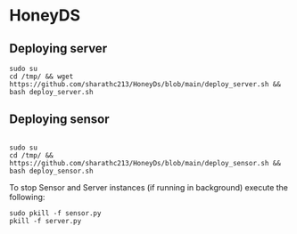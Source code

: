 # HoneyDS



## Deploying server

```
sudo su
cd /tmp/ && wget https://github.com/sharathc213/HoneyDs/blob/main/deploy_server.sh && bash deploy_server.sh

```

## Deploying sensor

```

sudo su
cd /tmp/ && https://github.com/sharathc213/HoneyDs/blob/main/deploy_sensor.sh && bash deploy_sensor.sh

```


To stop Sensor and Server instances (if running in background) execute the following:

```
sudo pkill -f sensor.py
pkill -f server.py

```


